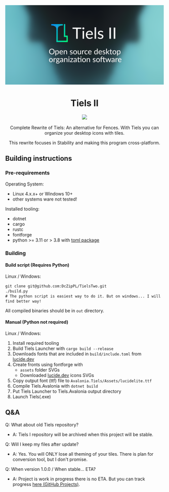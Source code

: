 <div align="center">
    <img src=".github/open_tiels.png" alt="Tiels II Banner">
</div>

<h1 align="center">
Tiels II
</h1>

<div align="center">
  <a href="https://github.com/DcZipPL/TielsTwo/blob/master/LICENSE">
    <img src="https://img.shields.io/github/license/DcZipPL/TielsTwo"> 
  </a>

Complete Rewrite of Tiels: An alternative for Fences.
With Tiels you can organize your desktop icons with tiles.

This rewrite focuses in Stability and making this program cross-platform.
</div>

## Building instructions
### Pre-requirements
Operating System:
- Linux 4.x.x+ or Windows 10+
- other systems ware not tested!

Installed tooling:
- dotnet
- cargo
- rustc
- fontforge
- python >= 3.11 or > 3.8 with [toml package](https://pypi.org/project/toml/)

### Building
#### Build script (Requires Python)
Linux / Windows:
```shell
git clone git@github.com:DcZipPL/TielsTwo.git
./build.py
# The python script is easiest way to do it. But on windows... I will find better way!
```
All compiled binaries should be in `out` directory.
#### Manual (Python not required)
Linux / Windows:
1. Install required tooling
2. Build Tiels Launcher with `cargo build --release`
3. Downloads fonts that are included in `build/include.toml` from [lucide.dev](https://lucide.dev/)
4. Create fronts using fontforge with
   - `assets` folder SVGs
   - Downloaded [lucide.dev](https://lucide.dev/) icons SVGs
5. Copy output font (ttf) file to `Avalonia.Tiels/Assets/lucidelite.ttf`
6. Compile Tiels.Avalonia with `dotnet build`
7. Put Tiels Launcher to Tiels.Avalonia output directory
8. Launch Tiels(.exe)


## Q&A
Q: What about old Tiels repository?
- A: Tiels I repository will be archived when this project will be stable.

Q: Will I keep my files after update?
- A: Yes. You will ONLY lose all theming of your tiles. There is plan for conversion tool, but I don't promise.

Q: When version 1.0.0 / When stable... ETA?
- A: Project is work in progress there is no ETA. But you can track progress [here (GitHub Projects)](https://github.com/users/DcZipPL/projects/1).
